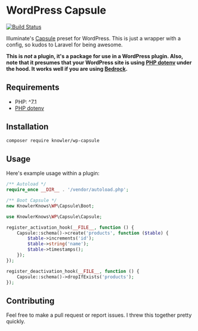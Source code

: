 # WordPress Capsule

[![Build Status](https://travis-ci.org/knowler/wp-capsule.svg?branch=master)](https://travis-ci.org/knowler/wp-capsule)

Illuminate's [Capsule] preset for WordPress. This is just a
wrapper with a config, so kudos to Laravel for being awesome. 

**This is _not_ a plugin, it's a package for use in a WordPress
plugin. Also, note that it presumes that your WordPress site
is using [PHP dotenv] under the hood. It works well if you 
are using [Bedrock].**

[Capsule]: https://github.com/illuminate/database
[PHP dotenv]: https://github.com/vlucas/phpdotenv
[Bedrock]: https://github.com/roots/bedrock

## Requirements

* PHP: ^7.1
* [PHP dotenv]

## Installation

```sh
composer require knowler/wp-capsule
```

## Usage

Here's example usage within a plugin:

```php
/** Autoload */
require_once __DIR__ . '/vendor/autoload.php';

/** Boot Capsule */
new KnowlerKnows\WP\Capsule\Boot;

use KnowlerKnows\WP\Capsule\Capsule;

register_activation_hook(__FILE__, function () {
    Capsule::schema()->create('products', function ($table) {
        $table->increments('id');
        $table->string('name');
        $table->timestamps();
    });
});

register_deactivation_hook(__FILE__, function () {
    Capsule::schema()->dropIfExists('products');
});
```

## Contributing

Feel free to make a pull request or report issues. I threw this
together pretty quickly.
